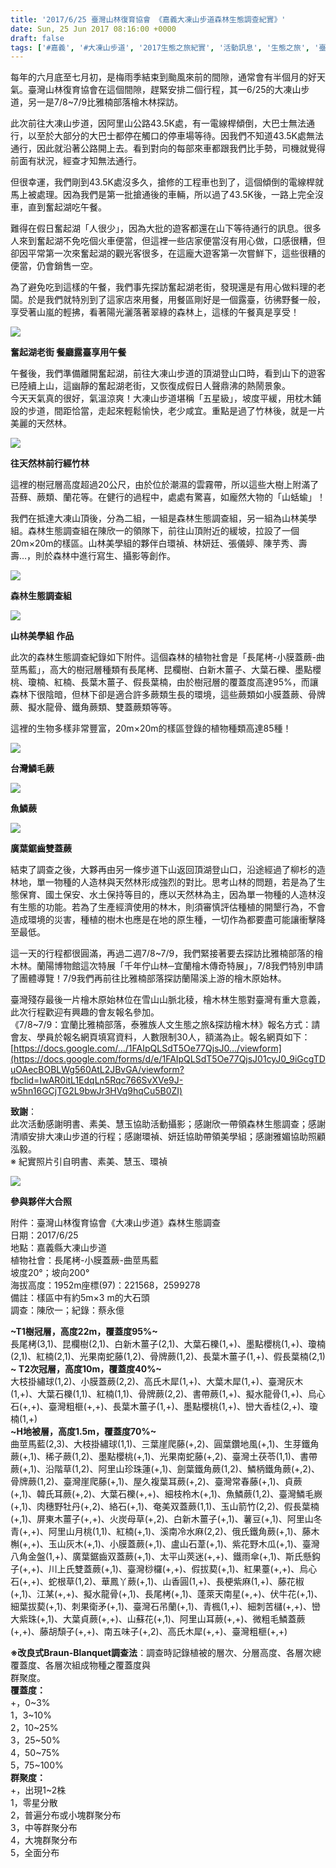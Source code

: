 ```yaml
---
title: '2017/6/25 臺灣山林復育協會 《嘉義大凍山步道森林生態調查紀實》'
date: Sun, 25 Jun 2017 08:16:00 +0000
draft: false
tags: ['#嘉義', '#大凍山步道', '2017生態之旅紀實', '活動訊息', '生態之旅', '臺灣山林復育協會']
---
```


每年的六月底至七月初，是梅雨季結束到颱風來前的間隙，通常會有半個月的好天氣。臺灣山林復育協會在這個間隙，趕緊安排二個行程，其一6/25的大凍山步道，另一是7/8~7/9比雅楠部落檜木林探訪。

此次前往大凍山步道，因阿里山公路43.5K處，有一電線桿傾倒，大巴士無法通行，以至於大部分的大巴士都停在觸口的停車場等待。因我們不知道43.5K處無法通行，因此就沿著公路開上去。看到對向的每部來車都跟我們比手勢，司機就覺得前面有狀況，經查才知無法通行。

但很幸運，我們剛到43.5K處沒多久，搶修的工程車也到了，這個傾倒的電線桿就馬上被處理。因為我們是第一批搶通後的車輛，所以過了43.5K後，一路上完全沒車，直到奮起湖吃午餐。

難得在假日奮起湖「人很少」，因為大批的遊客都還在山下等待通行的訊息。很多人來到奮起湖不免吃個火車便當，但這裡一些店家便當沒有用心做，口感很糟，但卻因平常第一次來奮起湖的觀光客很多，在這龐大遊客第一次嘗鮮下，這些很糟的便當，仍會銷售一空。

為了避免吃到這樣的午餐，我們事先探訪奮起湖老街，發現還是有用心做料理的老闆。於是我們就特別到了這家店來用餐，用餐區剛好是一個露臺，彷彿野餐一般，享受著山嵐的輕拂，看著陽光灑落著翠綠的森林上，這樣的午餐真是享受！

![](https://www.reforestation.tw/wp-content/uploads/2020/10/19510575_1622303697789264_2956688678962335498_n.jpg)

**奮起湖老街 餐廳露臺享用午餐**

午餐後，我們準備離開奮起湖，前往大凍山步道的頂湖登山口時，看到山下的遊客已陸續上山，這幽靜的奮起湖老街，又恢復成假日人聲鼎沸的熱鬧景象。  
今天天氣真的很好，氣溫涼爽！大凍山步道堪稱「五星級」，坡度平緩，用枕木鋪設的步道，間距恰當，走起來輕鬆愉快，老少咸宜。重點是過了竹林後，就是一片美麗的天然林。

![](https://www.reforestation.tw/wp-content/uploads/2020/10/19466733_1622305091122458_3291079936267304603_o.jpg)

**往天然林前行經竹林**

這裡的樹冠層高度超過20公尺，由於位於潮濕的雲霧帶，所以這些大樹上附滿了苔蘚、蕨類、蘭花等。在健行的過程中，處處有驚喜，如龐然大物的「山蛞蝓」！

我們在抵達大凍山頂後，分為二組，一組是森林生態調查組，另一組為山林美學組。森林生態調查組在陳欣一的領隊下，前往山頂附近的緩坡，拉設了一個20m×20m的樣區。山林美學組的夥伴白環禎、林妍廷、張儀婷、陳芋秀、壽壽…，則於森林中進行寫生、攝影等創作。

![](https://www.reforestation.tw/wp-content/uploads/2020/10/19424297_10203306485979597_1478291449372211256_n.jpg)

**森林生態調查組**

![](https://www.reforestation.tw/wp-content/uploads/2020/10/19424130_897750823696074_3785841406304394788_n.jpg)

**山林美學組 作品**

此次的森林生態調查紀錄如下附件。這個森林的植物社會是「長尾栲-小膜蓋蕨-曲莖馬藍」，高大的樹冠層種類有長尾栲、昆欄樹、白新木薑子、大葉石櫟、墨點櫻桃、瓊楠、紅楠、長葉木薑子、假長葉楠，由於樹冠層的覆蓋度高達95%，而讓森林下很陰暗，但林下卻是適合許多蕨類生長的環境，這些蕨類如小膜蓋蕨、骨牌蕨、擬水龍骨、鐵角蕨類、雙蓋蕨類等等。

這裡的生物多樣非常豐富，20m×20m的樣區登錄的植物種類高達85種！

![](https://www.reforestation.tw/wp-content/uploads/2020/10/台灣鱗毛蕨.jpg)

**台灣鱗毛蕨**

![](https://www.reforestation.tw/wp-content/uploads/2020/10/魚鱗蕨.jpg)

**魚鱗蕨**

![](https://www.reforestation.tw/wp-content/uploads/2020/10/廣葉鋸齒雙蓋蕨.jpg)

**廣葉鋸齒雙蓋蕨**

結束了調查之後，大夥再由另一條步道下山返回頂湖登山口，沿途經過了柳杉的造林地，單一物種的人造林與天然林形成強烈的對比。思考山林的問題，若是為了生態保育、國土保安、水土保持等目的，應以天然林為主，因為單一物種的人造林沒有生態的功能。若為了生產經濟使用的林木，則須審慎評估種植的開墾行為，不會造成環境的災害，種植的樹木也應是在地的原生種，一切作為都要盡可能讓衝擊降至最低。

這一天的行程都很圓滿，再過二週7/8~7/9，我們緊接著要去探訪比雅楠部落的檜木林。蘭陽博物館這次特展「千年佇山林─宜蘭檜木傳奇特展」，7/8我們特別申請了團體導覽！7/9我們再前往比雅楠部落探訪蘭陽溪上游的檜木原始林。

臺灣殘存最後一片檜木原始林位在雪山山脈北稜，檜木林生態對臺灣有重大意義，此次行程歡迎有興趣的會友報名參加。  
《7/8~7/9：宜蘭比雅楠部落，泰雅族人文生態之旅&探訪檜木林》報名方式：請會友、學員於報名網頁填寫資料，人數限制30人，額滿為止。報名網頁如下：[https://docs.google.com/.../1FAIpQLSdT5Oe77QjsJ0.../viewform](https://docs.google.com/forms/d/e/1FAIpQLSdT5Oe77QjsJ01cyJ0_9iGcgTDuOAecBOBLWg560AtL2JBvGA/viewform?fbclid=IwAR0itL1EdqLn5Rqc766SvXVe9J-w5hn16GCjTG2L9bwJr3HVq9hqCu5B0ZI)

**致謝**：  
此次活動感謝明書、素美、慧玉協助活動攝影；感謝欣一帶領森林生態調查；感謝清順安排大凍山步道的行程；感謝環禎、妍廷協助帶領美學組；感謝雅媚協助照顧泓毅。  
※ 紀實照片引自明書、素美、慧玉、環禎

![](https://www.reforestation.tw/wp-content/uploads/2020/10/19477555_1622303691122598_5239213195386825600_o.jpg)

**參與夥伴大合照**

附件：臺灣山林復育協會《大凍山步道》森林生態調查  
日期：2017/6/25  
地點：嘉義縣大凍山步道  
植物社會：長尾栲-小膜蓋蕨-曲莖馬藍  
坡度20°；坡向200°  
海拔高度：1952m座標(97)：221568，2599278  
備註：樣區中有約5m×3 m的大石頭  
調查：陳欣一；紀錄：蔡永億  
  
**~T1樹冠層，高度22m，覆蓋度95%~**  
長尾栲(3,1)、昆欄樹(2,1)、白新木薑子(2,1)、大葉石櫟(1,+)、墨點櫻桃(1,+)、瓊楠(2,1)、紅楠(2,1)、光果南蛇藤(1,2)、骨牌蕨(1,2)、長葉木薑子(1,+)、假長葉楠(2,1)  
**~ T2次冠層，高度10m，覆蓋度40%~**  
大枝掛繡球(1,2)、小膜蓋蕨(2,2)、高氏木犀(1,+)、大葉木犀(1,+)、臺灣灰木(1,+)、大葉石櫟(1,1)、紅楠(1,1)、骨牌蕨(2,2)、書帶蕨(1,+)、擬水龍骨(1,+)、烏心石(+,+)、臺灣粗榧(+,+)、長葉木薑子(1,+)、墨點櫻桃(1,+)、巒大香桂(2,+)、瓊楠(1,+)  
**~H地被層，高度1.5m，覆蓋度70%~**  
曲莖馬藍(2,3)、大枝掛繡球(1,1)、三葉崖爬藤(+,2)、圓葉鑽地風(+,1)、生芽鐵角蕨(+,1)、稀子蕨(1,2)、墨點櫻桃(+,1)、光果南蛇藤(+,2)、臺灣土茯苓(1,1)、書帶蕨(+,1)、沿階草(1,2)、阿里山珍珠蓮(+,1)、劍葉鐵角蕨(1,2)、鱗柄鐵角蕨(+,2)、骨牌蕨(1,2)、臺灣崖爬藤(+,1)、屋久複葉耳蕨(+,2)、臺灣常春藤(+,1)、貞蕨(+,1)、韓氏耳蕨(+,2)、大葉石櫟(+,+)、細枝柃木(+,1)、魚鱗蕨(1,2)、臺灣鱗毛嶡(+,1)、肉穗野牡丹(+,2)、絡石(+,1)、奄美双蓋蕨(1,1)、玉山箭竹(2,2)、假長葉楠(+,1)、屏東木薑子(+,+)、火炭母草(+,2)、白新木薑子(+,1)、薯豆(+,1)、阿里山冬青(+,+)、阿里山月桃(1,1)、紅楠(+,1)、溪南冷水麻(2,2)、俄氏鐵角蕨(+,1)、藤木槲(+,+)、玉山灰木(+,1)、小膜蓋蕨(+,1)、盧山石葦(+,1)、紫花野木瓜(+,1)、臺灣八角金盤(1,+)、廣葉鋸齒双蓋蕨(+,1)、太平山莢迷(+,+)、鐵雨傘(+,1)、斯氏懸鈎子(+,+)、川上氏雙蓋蕨(+,1)、臺灣桫欏(+,+)、假拔葜(+,1)、紅果薹(+,+)、烏心石(+,+)、蛇根草(1,2)、華鳳丫蕨(+,1)、山香圓(1,+)、長梗紫麻(1,+)、藤花椒(+,1)、江某(+,+)、擬水龍骨(+,1)、長尾栲(+,1)、蓬萊天南星(+,+)、伏牛花(+,1)、細葉拔葜(+,1)、刺果衛矛(+,1)、臺灣石吊蘭(+,1)、青楓(1,+)、細刺苦櫧(+,+)、巒大紫珠(+,1)、大葉貞蕨(+,+)、山蘇花(+,1)、阿里山耳蕨(+,+)、微粗毛鱗蓋蕨(+,+)、藤胡頹子(+,+)、南五味子(+,2)、高氏木犀(+,+)、臺灣粗榧(+,+)  
  
**※改良式Braun-Blanquet調查法**：調查時記錄植被的層次、分層高度、各層次總覆蓋度、各層次組成物種之覆蓋度與  
群聚度。  
**覆蓋度：**  
+，0~3%  
1，3~10%  
2，10~25%  
3，25~50%  
4，50~75%  
5，75~100%  
**群聚度：**  
+，出現1~2株  
1，零星分散  
2，普遍分布或小塊群聚分布  
3，中等群聚分布  
4，大塊群聚分布  
5，全面分布